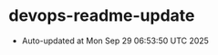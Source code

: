# devops-readme-update
<!--START_SECTION:activity-->
- Auto-updated at Mon Sep 29 06:53:50 UTC 2025
<!--END_SECTION:activity-->
